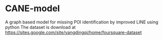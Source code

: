 # CANE-model
A graph based model for missing POI identification by improved LINE using python
The dataset is download at https://sites.google.com/site/yangdingqi/home/foursquare-dataset
